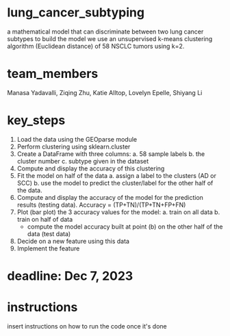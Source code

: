 # lung_cancer_subtyping
a mathematical model that can discriminate between two lung cancer subtypes
to build the model we use an unsupervised k-means clustering algorithm (Euclidean distance) of 58 NSCLC tumors using k=2.

# team_members
Manasa Yadavalli, Ziqing Zhu, Katie Alltop, Lovelyn Epelle, Shiyang Li

# key_steps
1. Load the data using the GEOparse module
2. Perform clustering using sklearn.cluster 
3. Create a DataFrame with three columns:
   a. 58 sample labels
   b. the cluster number
   c. subtype given in the dataset
4. Compute and display the accuracy of this clustering
5. Fit the model on half of the data
  a. assign a label to the clusters (AD or SCC)
  b. use the model to predict the cluster/label for the other half of the data.
6. Compute and display the accuracy of the model for the prediction results (testing data).
   Accuracy = (TP+TN)/(TP+TN+FP+FN)
7. Plot (bar plot) the 3 accuracy values for the model:
  a. train on all data 
  b. train on half of data 
     - compute the model accuracy built at point (b) on the other half of the data (test data)
8. Decide on a new feature using this data
9. Implement the feature

# deadline: Dec 7, 2023

# instructions
insert instructions on how to run the code once it's done
